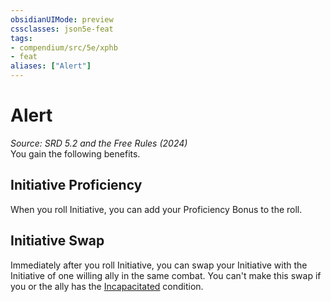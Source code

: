 ```yaml
---
obsidianUIMode: preview
cssclasses: json5e-feat
tags:
- compendium/src/5e/xphb
- feat
aliases: ["Alert"]
---
```

# Alert
*Source: SRD 5.2 and the Free Rules (2024)*  
You gain the following benefits.

## Initiative Proficiency

When you roll Initiative, you can add your Proficiency Bonus to the roll.

## Initiative Swap

Immediately after you roll Initiative, you can swap your Initiative with the Initiative of one willing ally in the same combat. You can't make this swap if you or the ally has the [Incapacitated](rules/conditions.md#Incapacitated) condition.
